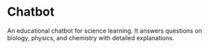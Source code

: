 # Chatbot
An educational chatbot for science learning. It answers questions on biology, physics, and chemistry with detailed explanations.
